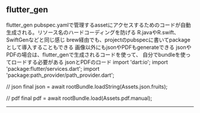 ## flutter_gen

flutter_gen
pubspec.yamlで管理するassetにアクセスするためのコードが自動生成される。リソース名のハードコーディングを防げる
R.javaやR.swift、SwiftGenなどと同じ感じ
brew経由でも、projectのpubspecに書いてpackageとして導入することもできる
画像以外にもjsonやPDFもgenerateできる
jsonやPDFの場合は、flutter_genで生成されるコードを使って、 自分でbundleを使ってロードする必要がある
jsonとPDFのロード
import 'dart:io';
import 'package:flutter/services.dart';
import 'package:path_provider/path_provider.dart';

// json
final json = await rootBundle.loadString(Assets.json.fruits);

// pdf
final pdf = await rootBundle.load(Assets.pdf.manual);

---

[flutter_gen]: https://github.com/FlutterGen/flutter_gen
